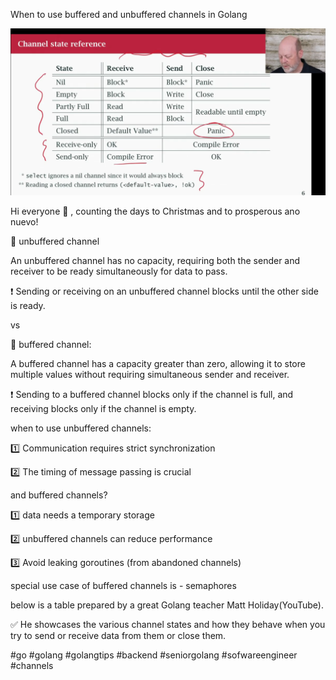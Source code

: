 When to use buffered and unbuffered channels in Golang

![channels](https://github.com/myrachanto/senior/blob/master/channels/Screenshot%202024-12-10%20at%2005.16.29.png "Channels")

Hi everyone 🤗 , counting the days to Christmas and to prosperous ano nuevo!


🔆 unbuffered channel

An unbuffered channel has no capacity, requiring both the sender and receiver to be ready simultaneously for data to pass.

❗ Sending or receiving on an unbuffered channel blocks until the other side is ready.


vs


🔆 buffered channel:

A buffered channel has a capacity greater than zero, allowing it to store multiple values without requiring simultaneous sender and receiver.

❗ Sending to a buffered channel blocks only if the channel is full, and receiving blocks only if the channel is empty.


when to use unbuffered channels:


1️⃣ Communication requires strict synchronization

2️⃣ The timing of message passing is crucial


and buffered channels?


1️⃣ data needs a temporary storage

2️⃣ unbuffered channels can reduce performance

3️⃣ Avoid leaking goroutines (from abandoned channels)


special use case of buffered channels is - semaphores


below is a table prepared by a great Golang teacher Matt Holiday(YouTube).


✅ He showcases the various channel states and how they behave when you try to send or receive data from them or close them.

#go #golang #golangtips #backend #seniorgolang #sofwareengineer #channels